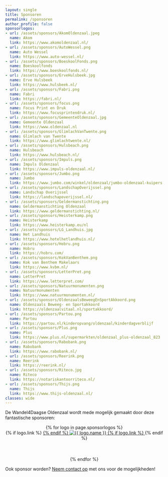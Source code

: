 ```yaml
---
layout: single
title: Sponsoren
permalink: /sponsoren
author_profile: false
sponsorlogos:
- url: /assets/sponsors/AkomOldenzaal.jpeg
  name: Akom
  link: https://www.akomoldenzaal.nl/
- url: /assets/sponsors/AutoWessel.png
  name: Auto Wessel
  link: https://www.auto-wessel.nl/
- url: /assets/sponsors/BoeskoolFonds.png
  name: Boeskoolfonds
  link: https://www.boeskoolfonds.nl/
- url: /assets/sponsors/ErveHulsbeek.jpg
  name: Erve Hulsbeek
  link: https://www.hulsbeek.nl/
- url: /assets/sponsors/Fabri.png
  name: Fabri
  link: https://fabri.nl/
- url: /assets/sponsors/focus.png
  name: Focus Print en Druk
  link: https://www.focusprintendruk.nl/
- url: /assets/sponsors/GemeenteOldenzaal.jpg
  name: Gemeente Oldenzaal
  link: https://www.oldenzaal.nl
- url: /assets/sponsors/GlimlachVanTwente.png
  name: Glimlach van Twente
  link: https://www.glimlachtwente.nl/
- url: /assets/sponsors/Hulsbeach.png
  name: Hulsbeach
  link: https://www.hulsbeach.nl/
- url: /assets/sponsors/Impuls.png
  name: Impuls Oldenzaal
  link: https://www.impuls-oldenzaal.nl/
- url: /assets/sponsors/Jumbo.png
  name: Jumbo
  link: https://www.jumbo.com/winkel/oldenzaal/jumbo-oldenzaal-kuipers
- url: /assets/sponsors/LandschapOverijssel.png
  name: Landschap Overijssel
  link: https://landschapoverijssel.nl/
- url: /assets/sponsors/Geldermanstichting.png
  name: Geldermanstichting Oldenzaal
  link: https://www.geldermanstichting.nl/
- url: /assets/sponsors/Heisterkamp.png
  name: Heisterkamp
  link: https://www.heisterkamp.eu/nl
- url: /assets/sponsors/LG_Landhuis.jpg
  name: Het Landhuis
  link: https://www.hotelhetlandhuis.nl/
- url: /assets/sponsors/Hobru.png
  name: Hobru
  link: https://hobru.com/
- url: /assets/sponsors/KokVanBenthem.png
  name: Kok van Benthem Makelaars
  link: https://www.kvbm.nl/
- url: /assets/sponsors/LetterPret.png
  name: LetterPret
  link: https://www.letterpret.com/
- url: /assets/sponsors/Natuurmonumenten.png
  name: Natuurmonumenten
  link: https://www.natuurmonumenten.nl/
- url: /assets/sponsors/OldenzaalsBeweegEnSportAkkoord.png
  name: Oldenzaals Beweeg- en Sportakkoord
  link: https://oldenzaalvitaal.nl/sportakkoord/
- url: /assets/sponsors/Partou.png
  name: Partou
  link: https://partou.nl/kinderopvang/oldenzaal/kinderdagverblijf
- url: /assets/sponsors/Plus.png
  name: Plus
  link: https://www.plus.nl/supermarkten/oldenzaal_plus-oldenzaal_823
- url: /assets/sponsors/Rabobank.png
  name: Rabobank
  link: https://www.rabobank.nl/
- url: /assets/sponsors/Reerink.png
  name: Reerink
  link: https://reerink.nl/
- url: /assets/sponsors/Riteco.jpg
  name: Riteco
  link: https://notariskantoorriteco.nl/
- url: /assets/sponsors/Thijs.png
  name: Thijs
  link: https://www.thijs-oldenzaal.nl/
classes: wide
---
```


De Wandel4Daagse Oldenzaal wordt mede mogelijk gemaakt door deze fantastische sponsoren:

<div style="text-align: center">
    {% for logo in page.sponsorlogos %}
        <div style="padding-bottom: 50px">
          {% if logo.link %}
            <a href="{{ logo.link }}" target="_blank">
          {% endif %}
            <img src="{{ logo.url }}" title="{{ logo.name }}" alt="{{ logo.name }}" />
          {% if logo.link %}
            </a>
          {% endif %}
        </div>
    {% endfor %}
</div>

Ook sponsor worden? [Neem contact op](/contact) met ons voor de mogelijkheden!  